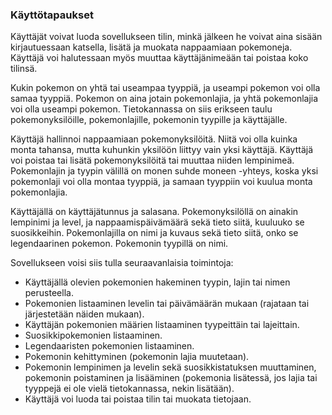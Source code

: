 ### Käyttötapaukset

Käyttäjät voivat luoda sovellukseen tilin, minkä jälkeen he voivat aina sisään kirjautuessaan katsella, lisätä ja muokata nappaamiaan pokemoneja. Käyttäjä voi halutessaan myös muuttaa käyttäjänimeään tai poistaa koko tilinsä.

Kukin pokemon on yhtä tai useampaa tyyppiä, ja useampi pokemon voi olla samaa tyyppiä. Pokemon on aina jotain pokemonlajia, ja yhtä pokemonlajia voi olla useampi pokemon. Tietokannassa on siis erikseen taulu pokemonyksilöille, pokemonlajille, pokemonin tyypille ja käyttäjälle.

Käyttäjä hallinnoi nappaamiaan pokemonyksilöitä. Niitä voi olla kuinka monta tahansa, mutta kuhunkin yksilöön liittyy vain yksi käyttäjä. Käyttäjä voi poistaa tai lisätä pokemonyksilöitä tai muuttaa niiden lempinimeä.
Pokemonlajin ja tyypin välillä on monen suhde moneen -yhteys, koska yksi pokemonlaji voi olla montaa tyyppiä, ja samaan tyyppiin voi kuulua monta pokemonlajia.

Käyttäjällä on käyttäjätunnus ja salasana.
Pokemonyksilöllä on ainakin lempinimi ja level, ja nappaamispäivämäärä sekä tieto siitä, kuuluuko se suosikkeihin.
Pokemonlajilla on nimi ja kuvaus sekä tieto siitä, onko se legendaarinen pokemon.
Pokemonin tyypillä on nimi.

Sovellukseen voisi siis tulla seuraavanlaisia toimintoja:
- Käyttäjällä olevien pokemonien hakeminen tyypin, lajin tai nimen perusteella.
- Pokemonien listaaminen levelin tai päivämäärän mukaan (rajataan tai järjestetään näiden mukaan).
- Käyttäjän pokemonien määrien listaaminen tyypeittäin tai lajeittain.
- Suosikkipokemonien listaaminen.
- Legendaaristen pokemonien listaaminen.
- Pokemonin kehittyminen (pokemonin lajia muutetaan).
- Pokemonin lempinimen ja levelin sekä suosikkistatuksen muuttaminen, pokemonin poistaminen ja lisääminen (pokemonia lisätessä, jos lajia tai tyyppejä ei ole vielä tietokannassa, nekin lisätään).
- Käyttäjä voi luoda tai poistaa tilin tai muokata tietojaan.
